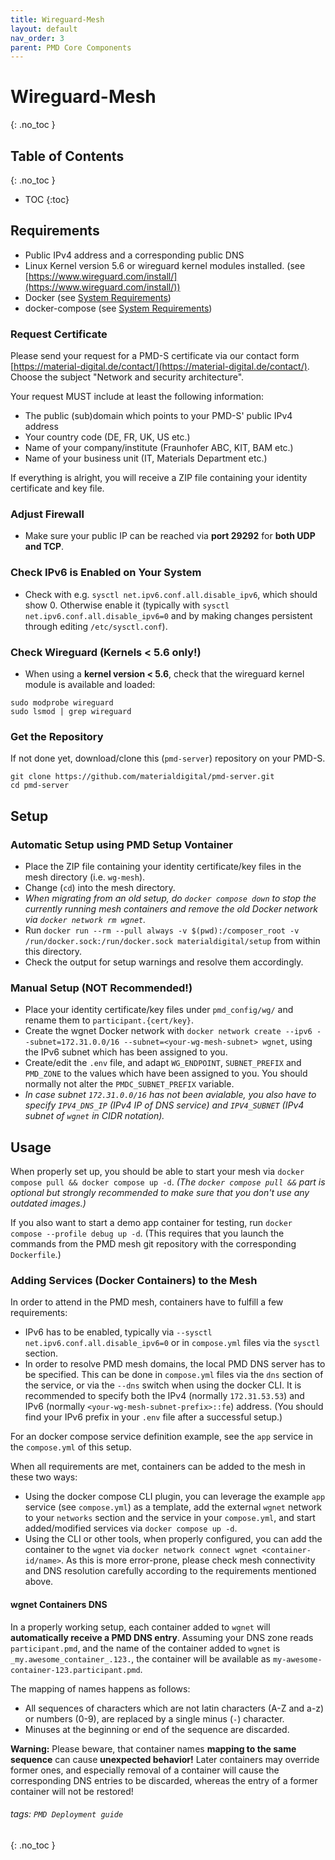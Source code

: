 ```yaml
---
title: Wireguard-Mesh
layout: default
nav_order: 3
parent: PMD Core Components
---
```


Wireguard-Mesh
===
{: .no_toc }

## Table of Contents
{: .no_toc }

- TOC
{:toc}



## Requirements
* Public IPv4 address and a corresponding public DNS
* Linux Kernel version 5.6 or wireguard kernel modules installed. (see
  [https://www.wireguard.com/install/](https://www.wireguard.com/install/))
* Docker (see [System Requirements](../index.md/#system-requirements))
* docker-compose (see [System Requirements](../index.md/#system-requirements))

### Request Certificate

Please send your request for a PMD-S certificate via our contact form [https://material-digital.de/contact/](https://material-digital.de/contact/).
Choose the subject "Network and security architecture".

Your request MUST include at least the following information:
  - The public (sub)domain which points to your PMD-S' public IPv4 address
  - Your country code (DE, FR, UK, US etc.)
  - Name of your company/institute (Fraunhofer ABC, KIT, BAM etc.)
  - Name of your business unit (IT, Materials Department etc.)

If everything is alright, you will receive a ZIP file containing your identity certificate and key file.

### Adjust Firewall

* Make sure your public IP can be reached via **port 29292** for **both UDP and TCP**.

### Check IPv6 is Enabled on Your System

* Check with e.g. `sysctl net.ipv6.conf.all.disable_ipv6`, which should show 0.
  Otherwise enable it (typically with `sysctl net.ipv6.conf.all.disable_ipv6=0` and by making changes persistent through editing `/etc/sysctl.conf`).

### Check Wireguard (Kernels < 5.6 only!)

* When using a **kernel version < 5.6**, check that the wireguard kernel module is available and loaded:

```
sudo modprobe wireguard 
sudo lsmod | grep wireguard
```

### Get the Repository

If not done yet, download/clone this (`pmd-server`) repository on your PMD-S.

```
git clone https://github.com/materialdigital/pmd-server.git
cd pmd-server
```

## Setup

### Automatic Setup using PMD Setup Vontainer
- Place the ZIP file containing your identity certificate/key files in the mesh directory (i.e. `wg-mesh`).
- Change (`cd`) into the mesh directory.
- *When migrating from an old setup, do `docker compose down` to stop the currently running mesh containers and remove the old Docker network via `docker network rm wgnet`.*
- Run `docker run --rm --pull always -v $(pwd):/composer_root -v /run/docker.sock:/run/docker.sock materialdigital/setup` from within this directory.
- Check the output for setup warnings and resolve them accordingly.

### Manual Setup (NOT Recommended!)
- Place your identity certificate/key files under `pmd_config/wg/` and rename them to `participant.{cert/key}`.
- Create the wgnet Docker network with `docker network create --ipv6 --subnet=172.31.0.0/16 --subnet=<your-wg-mesh-subnet> wgnet`, using the IPv6 subnet which has been assigned to you.
- Create/edit the `.env` file, and adapt `WG_ENDPOINT`, `SUBNET_PREFIX` and `PMD_ZONE` to the values which have been assigned to you. You should normally not alter the `PMDC_SUBNET_PREFIX` variable.
- *In case subnet `172.31.0.0/16` has not been avialable, you also have to specify `IPV4_DNS_IP` (IPv4 IP of DNS service) and `IPV4_SUBNET` (IPv4 subnet of `wgnet` in CIDR notation).*

## Usage

When properly set up, you should be able to start your mesh via `docker compose pull && docker compose up -d`.
*(The `docker compose pull &&` part is optional but strongly recommended to make sure that you don't use any outdated images.)*

If you also want to start a demo app container for testing, run `docker compose --profile debug up -d`.
(This requires that you launch the commands from the PMD mesh git repository with the corresponding `Dockerfile`.)

### Adding Services (Docker Containers) to the Mesh

In order to attend in the PMD mesh, containers have to fulfill a few requirements:
- IPv6 has to be enabled, typically via `--sysctl net.ipv6.conf.all.disable_ipv6=0` or in `compose.yml` files via the `sysctl` section.
- In order to resolve PMD mesh domains, the local PMD DNS server has to be specified. This can be done in `compose.yml` files via the `dns` section of the service, or via the `--dns` switch when using the docker CLI. It is recommended to specify both the IPv4 (normally `172.31.53.53`) and IPv6 (normally `<your-wg-mesh-subnet-prefix>::fe`) address. (You should find your IPv6 prefix in your `.env` file after a successful setup.)

For an docker compose service definition example, see the `app` service in the `compose.yml` of this setup.

When all requirements are met, containers can be added to the mesh in these two ways:
- Using the docker compose CLI plugin, you can leverage the example `app` service (see `compose.yml`) as a template, add the external `wgnet` network to your `networks` section and the service in your `compose.yml`, and start added/modified services via `docker compose up -d`.
- Using the CLI or other tools, when properly configured, you can add the container to the `wgnet` via `docker network connect wgnet <container-id/name>`. As this is more error-prone, please check mesh connectivity and DNS resolution carefully according to the requirements mentioned above.

#### wgnet Containers DNS

In a properly working setup, each container added to `wgnet` will **automatically receive a PMD DNS entry**.
Assuming your DNS zone reads `participant.pmd`, and the name of the container added to `wgnet` is `_my.awesome_container_.123.`, the container will be available as `my-awesome-container-123.participant.pmd`.

The mapping of names happens as follows:
- All sequences of characters which are not latin characters (A-Z and a-z) or numbers (0-9), are replaced by a single minus (`-`) character.
- Minuses at the beginning or end of the sequence are discarded.

**Warning:** Please beware, that container names **mapping to the same sequence** can cause **unexpected behavior!** Later containers may override former ones, and especially removal of a container will cause the corresponding DNS entries to be discarded, whereas the entry of a former container will not be restored!


###### tags: `PMD Deployment guide`
{: .no_toc }
